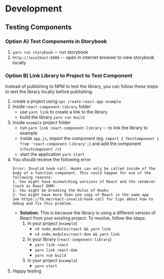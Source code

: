 # Development



## Testing Components

### Option A) Test Components in Storybook

1. `yarn run storybook` -- run storybook
2. `http://localhost:6006` -- open in internet browser to view storybook locally

### Option B) Link Library to Project to Test Component

Instead of publishing to NPM to test the library, you can follow these steps to test the library locally before publishing.

1. create a project using `npx create-react-app example`
2. Inside `react-component-library` folder
    - use `yarn link` to create a link to the library
    - build the library `yarn run build`
3. Inside `example` project folder
    - run `yarn link react-component-library` -- to link the library to example
    - inside `app.js`, import the component (eg. `import { TestComponent } from 'react-component-library';`) and add the component (`<TestComponent />`)
    - start the application `yarn start`
4. You should receive the following error 
    ```
    Error: Invalid hook call. Hooks can only be called inside of the body of a function component. This could happen for one of the following reasons:
    1. You might have mismatching versions of React and the renderer (such as React DOM)
    2. You might be breaking the Rules of Hooks
    3. You might have more than one copy of React in the same app
    See https://fb.me/react-invalid-hook-call for tips about how to debug and fix this problem.
    ```
    - **Solution:** This is because the library is using a different version of React from your existing project. To resolve, follow the steps:
        1. In your project (`example`)
            - `cd node_modules/react && yarn link`
            - `cd node_modules/react-dom && yarn link`
        2. In your library (`react-component-library`)
            - `yarn link react`
            - `yarn link react-dom` 
            - `yarn run build`
        3. In your project (`example`)
            - `yarn start`
5. Happy testing